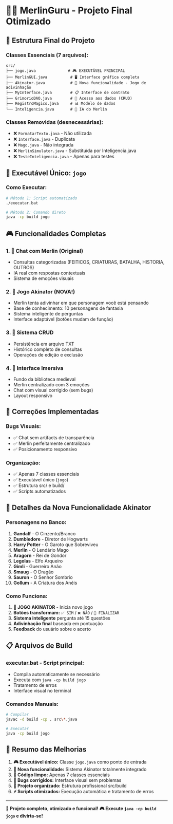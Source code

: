 # 🧙‍♂️ MerlinGuru - Projeto Final Otimizado

## 📁 Estrutura Final do Projeto

### **Classes Essenciais (7 arquivos):**
```
src/
├── jogo.java              # 🎮 EXECUTÁVEL PRINCIPAL
├── MerlinGUI.java          # 🖥️ Interface gráfica completa
├── Akinator.java           # 🧠 Nova funcionalidade - Jogo de adivinhação
├── MyInterface.java        # 📋 Interface de contrato
├── GrimorioDAO.java        # 💾 Acesso aos dados (CRUD)
├── RegistroMagico.java     # 📊 Modelo de dados
└── Inteligencia.java       # 🤖 IA do Merlin
```

### **Classes Removidas (desnecessárias):**
- ❌ `FormatarTexto.java` - Não utilizada
- ❌ `Interface.java` - Duplicata
- ❌ `Mago.java` - Não integrada
- ❌ `MerlinSimulator.java` - Substituída por Inteligencia.java
- ❌ `TesteInteligencia.java` - Apenas para testes

## 🚀 Executável Único: `jogo`

### **Como Executar:**
```bash
# Método 1: Script automatizado
./executar.bat

# Método 2: Comando direto
java -cp build jogo
```

## 🎮 Funcionalidades Completas

### **1. 💬 Chat com Merlin (Original)**
- Consultas categorizadas (FEITICOS, CRIATURAS, BATALHA, HISTORIA, OUTROS)
- IA real com respostas contextuais
- Sistema de emoções visuais

### **2. 🧠 Jogo Akinator (NOVA!)**
- Merlin tenta adivinhar em que personagem você está pensando
- Base de conhecimento: 10 personagens de fantasia
- Sistema inteligente de perguntas
- Interface adaptável (botões mudam de função)

### **3. 💾 Sistema CRUD**
- Persistência em arquivo TXT
- Histórico completo de consultas
- Operações de edição e exclusão

### **4. 🎨 Interface Imersiva**
- Fundo da biblioteca medieval
- Merlin centralizado com 3 emoções
- Chat com visual corrigido (sem bugs)
- Layout responsivo

## 🔧 Correções Implementadas

### **Bugs Visuais:**
- ✅ Chat sem artifacts de transparência
- ✅ Merlin perfeitamente centralizado
- ✅ Posicionamento responsivo

### **Organização:**
- ✅ Apenas 7 classes essenciais
- ✅ Executável único (`jogo`)
- ✅ Estrutura src/ e build/
- ✅ Scripts automatizados

## 🧠 Detalhes da Nova Funcionalidade Akinator

### **Personagens no Banco:**
1. **Gandalf** - O Cinzento/Branco
2. **Dumbledore** - Diretor de Hogwarts  
3. **Harry Potter** - O Garoto que Sobreviveu
4. **Merlin** - O Lendário Mago
5. **Aragorn** - Rei de Gondor
6. **Legolas** - Elfo Arqueiro
7. **Gimli** - Guerreiro Anão
8. **Smaug** - O Dragão
9. **Sauron** - O Senhor Sombrio
10. **Gollum** - A Criatura dos Anéis

### **Como Funciona:**
1. **🧠 JOGO AKINATOR** - Inicia novo jogo
2. **Botões transformam:** `✅ SIM` / `❌ NÃO` / `🏁 FINALIZAR`
3. **Sistema inteligente** pergunta até 15 questões
4. **Adivinhação final** baseada em pontuação
5. **Feedback** do usuário sobre o acerto

## 📋 Arquivos de Build

### **executar.bat** - Script principal:
- Compila automaticamente se necessário
- Executa com `java -cp build jogo`
- Tratamento de erros
- Interface visual no terminal

### **Comandos Manuais:**
```bash
# Compilar
javac -d build -cp . src\*.java

# Executar
java -cp build jogo
```

## 🎯 Resumo das Melhorias

1. **🎮 Executável único:** Classe `jogo.java` como ponto de entrada
2. **🧠 Nova funcionalidade:** Sistema Akinator totalmente integrado
3. **🧹 Código limpo:** Apenas 7 classes essenciais
4. **🐛 Bugs corrigidos:** Interface visual sem problemas
5. **📁 Projeto organizado:** Estrutura profissional src/build
6. **⚡ Scripts otimizados:** Execução automática e tratamento de erros

---

**🎉 Projeto completo, otimizado e funcional!**
**🎮 Execute `java -cp build jogo` e divirta-se!**
